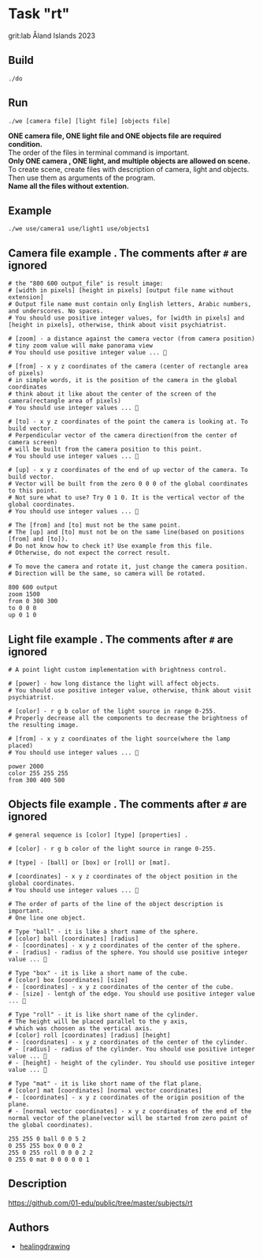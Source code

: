 # Task "rt"
grit:lab Åland Islands 2023

## Build
```
./do
```

## Run
```
./we [camera file] [light file] [objects file]
```
**ONE camera file, ONE light file and ONE objects file are required condition.**  
The order of the files in terminal command is important.  
**Only ONE camera , ONE light, and multiple objects are allowed on scene.**
To create scene, create files with description of camera, light and objects.  
Then use them as arguments of the program.  
**Name all the files without extention.**

## Example
```
./we use/camera1 use/light1 use/objects1
```

## Camera file example . The comments after `#` are ignored
```
# the "800 600 output_file" is result image:
# [width in pixels] [height in pixels] [output file name without extension]
# Output file name must contain only English letters, Arabic numbers, and underscores. No spaces.
# You should use positive integer values, for [width in pixels] and [height in pixels], otherwise, think about visit psychiatrist.

# [zoom] - a distance against the camera vector (from camera position)
# tiny zoom value will make panorama view
# You should use positive integer value ... 🥹

# [from] - x y z coordinates of the camera (center of rectangle area of pixels)
# in simple words, it is the position of the camera in the global coordinates
# think about it like about the center of the screen of the camera(rectangle area of pixels)
# You should use integer values ... 🥹

# [to] - x y z coordinates of the point the camera is looking at. To build vector.
# Perpendicular vector of the camera direction(from the center of camera screen)
# will be built from the camera position to this point.
# You should use integer values ... 🥹

# [up] - x y z coordinates of the end of up vector of the camera. To build vector.
# Vector will be built from the zero 0 0 0 of the global coordinates to this point.
# Not sure what to use? Try 0 1 0. It is the vertical vector of the global coordinates.
# You should use integer values ... 🥹

# The [from] and [to] must not be the same point. 
# The [up] and [to] must not be on the same line(based on positions [from] and [to]).
# Do not know how to check it? Use example from this file.
# Otherwise, do not expect the correct result.

# To move the camera and rotate it, just change the camera position.  
# Direction will be the same, so camera will be rotated.

800 600 output
zoom 1500
from 0 300 300
to 0 0 0
up 0 1 0
```

## Light file example . The comments after `#` are ignored
```
# A point light custom implementation with brightness control.

# [power] - how long distance the light will affect objects.
# You should use positive integer value, otherwise, think about visit psychiatrist.

# [color] - r g b color of the light source in range 0-255.
# Properly decrease all the components to decrease the brightness of the resulting image.

# [from] - x y z coordinates of the light source(where the lamp placed)
# You should use integer values ... 🥹

power 2000
color 255 255 255
from 300 400 500

```

## Objects file example . The comments after `#` are ignored
```
# general sequence is [color] [type] [properties] .

# [color] - r g b color of the light source in range 0-255.

# [type] - [ball] or [box] or [roll] or [mat].

# [coordinates] - x y z coordinates of the object position in the global coordinates.
# You should use integer values ... 🥹

# The order of parts of the line of the object description is important.
# One line one object.

# Type "ball" - it is like a short name of the sphere.
# [color] ball [coordinates] [radius]
# - [coordinates] - x y z coordinates of the center of the sphere.
# - [radius] - radius of the sphere. You should use positive integer value ... 🥹

# Type "box" - it is like a short name of the cube.
# [color] box [coordinates] [size]
# - [coordinates] - x y z coordinates of the center of the cube.
# - [size] - lentgh of the edge. You should use positive integer value ... 🥹

# Type "roll" - it is like short name of the cylinder.
# The height will be placed parallel to the y axis,
# which was choosen as the vertical axis.
# [color] roll [coordinates] [radius] [height]
# - [coordinates] - x y z coordinates of the center of the cylinder.
# - [radius] - radius of the cylinder. You should use positive integer value ... 🥹
# - [height] - height of the cylinder. You should use positive integer value ... 🥹

# Type "mat" - it is like short name of the flat plane.
# [color] mat [coordinates] [normal vector coordinates]
# - [coordinates] - x y z coordinates of the origin position of the plane.
# - [normal vector coordinates] - x y z coordinates of the end of the normal vector of the plane(vector will be started from zero point of the global coordinates).

255 255 0 ball 0 0 5 2
0 255 255 box 0 0 0 2
255 0 255 roll 0 0 0 2 2
0 255 0 mat 0 0 0 0 0 1
```

## Description
https://github.com/01-edu/public/tree/master/subjects/rt

## Authors
- [healingdrawing](https://healingdrawing.github.io)